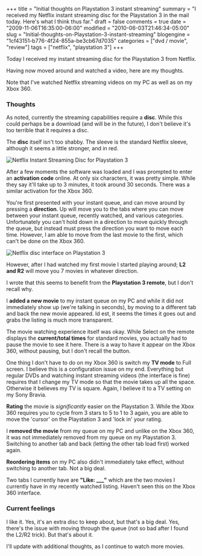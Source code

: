 +++
title = "Initial thoughts on Playstation 3 instant streaming"
summary = "I received my Netflix instant streaming disc for the Playstation 3 in the mail today. Here's what I think thus far."
draft = false
comments = true
date = "2009-11-06T16:35:00-06:00"
modified = "2010-06-03T21:46:34-05:00"
slug = "Initial-thoughts-on-Playstation-3-instant-streaming"
blogengine = "1cf43151-b776-4f24-855a-be3cb67d7035"
categories = ["dvd / movie", "review"]
tags = ["netflix", "playstation 3"]
+++

<p>Today I received my instant streaming disc for the Playstation 3 from Netflix.</p>
<p>Having now moved around and watched a video, here are my thoughts.</p>
<div class="note">
<p>Note that I've watched Netflix streaming videos on my PC as well as on my Xbox 360.</p>
</div>
<h3>Thoughts</h3>
<p>As noted, currently the streaming capabilities require a <strong>disc</strong>. While this could perhaps be a download (and will be in the future), I don't believe it's too terrible that it requires a disc.</p>
<p>The <strong>disc</strong> itself isn't too shabby. The sleeve is the standard Netflix sleeve, although it seems a little stronger, and in red.</p>
<p><img title="Netflix Instant Streaming Disc for Playstation 3" src="http://media.jamesrskemp.com/graphics/misc/NetflixPlaystation3Disc.jpg" alt="Netflix Instant Streaming Disc for Playstation 3" /></p>
<p>After a few moments the software was loaded and I was prompted to enter an <strong>activation code</strong> online. At only six characters, it was pretty simple. While they say it'll take up to 3 minutes, it took around 30 seconds. There was a similar activation for the Xbox 360.</p>
<p>You're first presented with your instant queue, and can move around by pressing a <strong>direction</strong>. Up will move you to the tabs where you can move between your instant queue, recently watched, and various categories. Unfortunately you can't hold down in a direction to move quickly through the queue, but instead must press the direction you want to move each time. However, I am able to move from the last movie to the first, which can't be done on the Xbox 360.</p>
<p><img title="Netflix disc interface on Playstation 3" src="http://media.jamesrskemp.com/graphics/misc/NetflixPlaystation3Interface.jpg" alt="Netflix disc interface on Playstation 3" /></p>
<p>However, after I had watched my first movie I started playing around; <strong>L2 and R2</strong> will move you 7 movies in whatever direction.</p>
<p>I wrote that this seems to benefit from the <strong>Playstation 3 remote</strong>, but I don't recall why.</p>
<p>I <strong>added a new movie</strong> to my instant queue&nbsp;on my PC&nbsp;and while it did not immediately show up (we're talking in seconds), by moving to a different tab and back the new movie appeared. Id est, it seems the times it goes out and grabs the listing is much more transparent.</p>
<p>The movie watching experience itself was okay. While Select on the remote displays the <strong>current/total times</strong> for standard movies, you actually had to pause the movie to see it here. There is a way to have it appear on the Xbox 360, without pausing, but I don't recall the button.</p>
<p>One thing I don't have to do on my Xbox 360 is switch my <strong>TV mode</strong> to Full screen. I believe this is a configuration issue on my end. Everything but regular DVDs and watching instant streaming videos (the interface is fine) requires that I change my TV mode so that the movie takes up all the space. Otherwise it believes my&nbsp;TV is square. Again, I believe it to a TV setting on my Sony Bravia.</p>
<p><strong>Rating</strong> the movie is <em>significantly</em> easier on the Playstation 3. While the Xbox 360 requires you to cycle from 3 stars to 5 to 1 to 3 again, you are able to move the 'cursor' on the Playstation 3 and 'lock in' your rating.</p>
<p>I <strong>removed the movie</strong> from my queue on my PC and unlike on the Xbox 360, it&nbsp;was not immediately removed from my queue on my Playstation 3. Switching to another tab&nbsp;and back (letting the other tab load first) worked again.</p>
<p><strong>Reordering&nbsp;items</strong> on my PC also didn't immediately take effect, without switching to another tab. Not a big deal.</p>
<p>Two tabs I currently have are <strong>"Like: ___"</strong> which are the two movies I currently have in my recently watched listing. Haven't seen this on the Xbox 360 interface.</p>
<h3>Current feelings</h3>
<p>I like it. Yes, it's an extra disc to keep about, but that's a big deal. Yes, there's the issue with moving through the queue (not so bad after I found the L2/R2 trick). But that's about it.</p>
<p>I'll update with additional thoughts, as&nbsp;I continue to watch more movies.</p>
